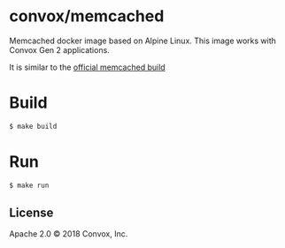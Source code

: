 # convox/memcached

Memcached docker image based on Alpine Linux. This image works with Convox Gen 2 applications.

It is similar to the
[official memcached build](https://hub.docker.com/_/memcached/) 



# Build

```bash
$ make build
```

# Run
```bash
$ make run
```

## License

Apache 2.0 &copy; 2018 Convox, Inc.
